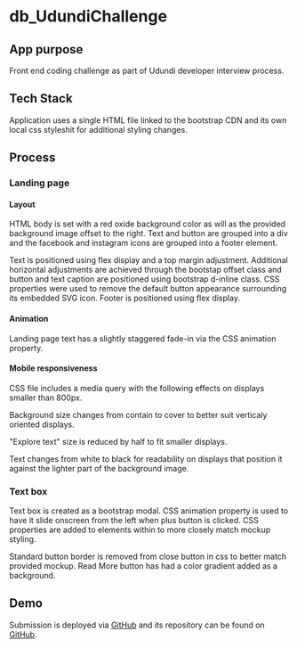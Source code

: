 # db_UdundiChallenge

## App purpose
Front end coding challenge as part of Udundi developer interview process.

## Tech Stack

Application uses a single HTML file linked to the bootstrap CDN and its own local css styleshit for additional styling changes.

## Process

### Landing page

#### Layout

HTML body is set with a red oxide background color as will as the provided background image offset to the right. Text and button are grouped into a div and the facebook and instagram icons are grouped into a footer element.

Text is positioned using flex display and a top margin adjustment. Additional horizontal adjustments are achieved through the bootstap offset class and button and text caption are positioned using bootstrap d-inline class. CSS properties were used to remove the default button appearance surrounding its embedded SVG icon. Footer is positioned using flex display.

#### Animation

Landing page text has a slightly staggered fade-in via the CSS animation property.

#### Mobile responsiveness

CSS file includes a media query with the following effects on displays smaller than 800px.

Background size changes from contain to cover to better suit verticaly oriented displays.

"Explore text" size is reduced by half to fit smaller displays.

Text changes from white to black for readability on displays that position it against the lighter part of the background image.


### Text box

Text box is created as a bootstrap modal. CSS animation property is used to have it slide onscreen from the left when plus button is clicked. CSS properties are added to elements within to more closely match mockup styling.

Standard button border is removed from close button in css to better match provided mockup. Read More button has had a color gradient added as a background.


## Demo

Submission is deployed via [GitHub](https://dboren.github.io/db_UdundiChallenge/) and its repository can be found on [GitHub](https://github.com/dboren/db_UdundiChallenge).